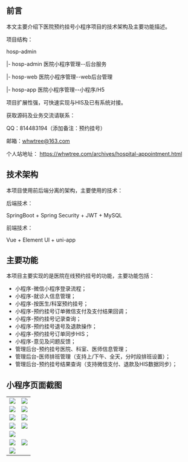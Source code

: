 ## 前言

本文主要介绍下医院预约挂号小程序项目的技术架构及主要功能描述。

项目结构：

hosp-admin	

|- hosp-admin	医院小程序管理--后台服务

|- hosp-web	医院小程序管理--web后台管理

|- hosp-app	医院小程序管理--小程序/H5

项目扩展性强，可快速实现与HIS及已有系统对接。 

获取源码及业务交流请联系：

QQ：814483194（添加备注：预约挂号）

邮箱：whwtree@163.com

个人站地址：
https://whwtree.com/archives/hospital-appointment.html


## 技术架构

本项目使用前后端分离的架构，主要使用的技术：

后端技术：

SpringBoot + Spring Security + JWT + MySQL

前端技术：

Vue + Element UI + uni-app


## 主要功能

本项目主要实现的是医院在线预约挂号的功能，主要功能包括：
- 小程序-微信小程序登录流程；
- 小程序-就诊人信息管理；
- 小程序-按医生/科室预约挂号；
- 小程序-预约挂号订单微信支付及支付结果回调；
- 小程序-预约挂号记录查询；
- 小程序-预约挂号退号及退款操作；
- 小程序-预约挂号订单同步HIS；
- 小程序-意见及问题反馈；
- 管理后台-预约挂号医院、科室、医师信息管理；
- 管理后台-医师排班管理（支持上/下午、全天，分时段排班设置）；
- 管理后台-预约挂号结果查询（支持微信支付、退款及HIS数据同步）；



## 小程序页面截图

<table>
    <tr>
        <td class='miniapp'><img src="images/hosp-home.png"/></td>
        <td class='miniapp'><img src="images/hosp-doctor.png"/></td>
    </tr>
	<tr>
        <td><img src="images/hosp-doctor-2.png"/></td>
		<td><img src="images/hosp-dept.png"/></td>
    </tr>
	<tr>
        <td><img src="images/hosp-schedule-dept.png"/></td>
        <td><img src="images/hosp-schedule-timerange.png"/></td>
    </tr>
	<tr>
        <td><img src="images/hosp-appointment.png"/></td>
        <td><img src="images/hosp-order-list.png"/></td>
    </tr>
	<tr>
        <td><img src="images/hosp-order-detail.png"/></td>
        <td></td>
    </tr>
	<tr>
        <td><img src="images/doctor-schedule-01.png"/></td>
		<td><img src="images/doctor-schedule-02.png"/></td>
    </tr>
	<tr>
        <td><img src="images/hosp-order-01.png"/></td>
		<td></td>
    </tr>
</table>


